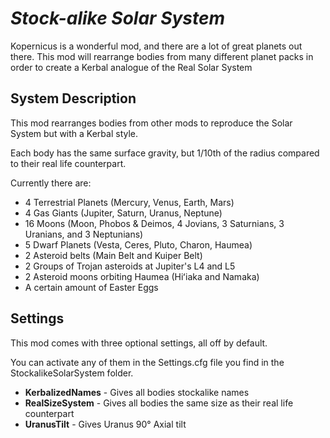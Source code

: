 # *Stock-alike Solar System*

Kopernicus is a wonderful mod, and there are a lot of great planets out there.
This mod will rearrange bodies from many different planet packs
in order to create a Kerbal analogue of the Real Solar System

## System Description

This mod rearranges bodies from other mods to reproduce the Solar System but with a Kerbal style.

Each body has the same surface gravity, but 1/10th of the radius compared to their real life counterpart.

Currently there are:

- 4 Terrestrial Planets (Mercury, Venus, Earth, Mars)
- 4 Gas Giants (Jupiter, Saturn, Uranus, Neptune)
- 16 Moons (Moon, Phobos & Deimos, 4 Jovians, 3 Saturnians, 3 Uranians, and 3 Neptunians)
- 5 Dwarf Planets (Vesta, Ceres, Pluto, Charon, Haumea)
- 2 Asteroid belts (Main Belt and Kuiper Belt)
- 2 Groups of Trojan asteroids at Jupiter's L4 and L5
- 2 Asteroid moons orbiting Haumea (Hiʻiaka and Namaka)
- A certain amount of Easter Eggs

## Settings

This mod comes with three optional settings, all off by default.

You can activate any of them in the Settings.cfg file you find in the StockalikeSolarSystem folder.

- **KerbalizedNames** - Gives all bodies stockalike names
- **RealSizeSystem** - Gives all bodies the same size as their real life counterpart
- **UranusTilt** - Gives Uranus 90° Axial tilt
